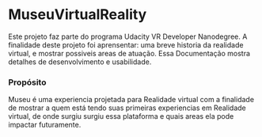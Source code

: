 # MuseuVirtualReality

Este projeto faz parte do programa Udacity VR Developer Nanodegree. A finalidade deste projeto foi aprensentar: uma breve historia da realidade virtual, e mostrar possiveis areas de atuação. 
Essa Documentação mostra detalhes de desenvolvimento e usabilidade.

### Propósito
Museu é uma experiencia projetada para Realidade virtual com a finalidade de mostrar a quem está tendo suas primeiras experiencias em Realidade virtual, de onde surgiu surgiu essa plataforma e quais areas ela pode impactar futuramente.